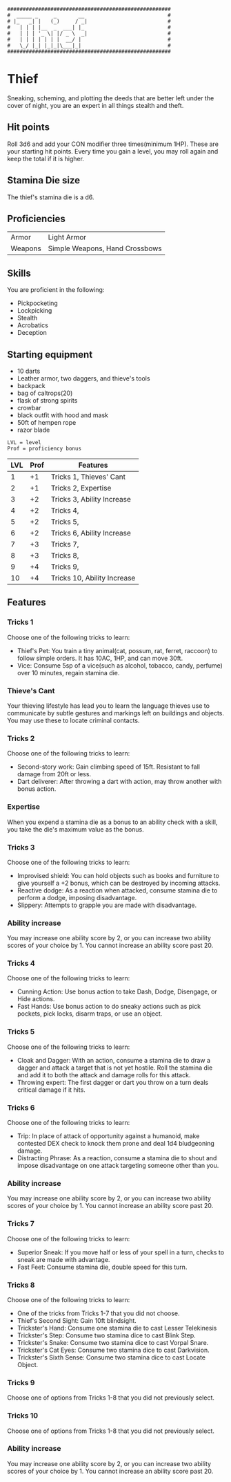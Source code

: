 ```
#####################################################
#  _____ _     _       __                           #
# |_   _| |   (_)     / _|                          #
#   | | | |__  _  ___| |_                           #
#   | | | '_ \| |/ _ \  _|                          #
#   | | | | | | |  __/ |                            #
#   \_/ |_| |_|_|\___|_|                            #
#####################################################                      
```
# Thief
Sneaking, scheming, and plotting the deeds that are better left under the cover of night, you are an expert in all things stealth and theft.

## Hit points
Roll 3d6 and add your CON modifier three times(minimum 1HP). These are your starting hit points. Every time you gain a level, you may roll again and keep the total if it is higher.

## Stamina Die size
The thief's stamina die is a d6.

## Proficiencies

|               |                                |
|:--------------|--------------------------------|
| Armor         | Light Armor                    |
| Weapons       | Simple Weapons, Hand Crossbows |



## Skills
You are proficient in the following:
- Pickpocketing
- Lockpicking
- Stealth
- Acrobatics
- Deception

## Starting equipment
- 10 darts
- Leather armor, two daggers, and thieve's tools
- backpack
- bag of caltrops(20)
- flask of strong spirits
- crowbar
- black outfit with hood and mask
- 50ft of hempen rope
- razor blade

```
LVL = level
Prof = proficiency bonus
```

| LVL |Prof |       Features             |
|:----|-----|----------------------------|
|   1 | +1  | Tricks 1, Thieves' Cant    |
|   2 | +1  | Tricks 2, Expertise        |
|   3 | +2  | Tricks 3, Ability Increase |
|   4 | +2  | Tricks 4,                  |
|   5 | +2  | Tricks 5,                  |
|   6 | +2  | Tricks 6, Ability Increase |
|   7 | +3  | Tricks 7,                  |
|   8 | +3  | Tricks 8,                  |
|   9 | +4  | Tricks 9,                  |
|  10 | +4  | Tricks 10, Ability Increase|


## Features

### Tricks 1
Choose one of the following tricks to learn:
- Thief's Pet: You train a tiny animal(cat, possum, rat, ferret, raccoon) to follow simple orders. It has 10AC, 1HP, and can move 30ft. 
- Vice: Consume 5sp of a vice(such as alcohol, tobacco, candy, perfume) over 10 minutes, regain stamina die.

### Thieve's Cant
Your thieving lifestyle has lead you to learn the language thieves use to communicate by subtle gestures and markings left on buildings and objects. You may use these to locate criminal contacts.

### Tricks 2
Choose one of the following tricks to learn:
- Second-story work: Gain climbing speed of 15ft. Resistant to fall damage from 20ft or less.
- Dart deliverer: After throwing a dart with action, may throw another with bonus action.

### Expertise
When you expend a stamina die as a bonus to an ability check with a skill, you take the die's maximum value as the bonus.

### Tricks 3
Choose one of the following tricks to learn:
- Improvised shield: You can hold objects such as books and furniture to give yourself a +2 bonus, which can be destroyed by incoming attacks.
- Reactive dodge: As a reaction when attacked, consume stamina die to perform a dodge, imposing disadvantage.
- Slippery: Attempts to grapple you are made with disadvantage.

### Ability increase
You may increase one ability score by 2, or you can increase two ability scores of your choice by 1. You cannot increase an ability score past 20.

### Tricks 4
Choose one of the following tricks to learn:
- Cunning Action: Use bonus action to take Dash, Dodge, Disengage, or Hide actions.
- Fast Hands: Use bonus action to do sneaky actions such as pick pockets, pick locks, disarm traps, or use an object.

### Tricks 5
Choose one of the following tricks to learn:
- Cloak and Dagger: With an action, consume a stamina die to draw a dagger and attack a target that is not yet hostile. Roll the stamina die and add it to both the attack and damage rolls for this attack.
- Throwing expert: The first dagger or dart you throw on a turn deals critical damage if it hits.

### Tricks 6
Choose one of the following tricks to learn:
- Trip: In place of attack of opportunity against a humanoid, make contested DEX check to knock them prone and deal 1d4 bludgeoning damage.
- Distracting Phrase: As a reaction, consume a stamina die to shout and impose disadvantage on one attack targeting someone other than you.

### Ability increase
You may increase one ability score by 2, or you can increase two ability scores of your choice by 1. You cannot increase an ability score past 20.

### Tricks 7
Choose one of the following tricks to learn:
- Superior Sneak: If you move half or less of your spell in a turn, checks to sneak are made with advantage.
- Fast Feet: Consume stamina die, double speed for this turn.

### Tricks 8
Choose one of the following tricks to learn:
- One of the tricks from Tricks 1-7 that you did not choose.
- Thief's Second Sight: Gain 10ft blindsight.
- Trickster's Hand: Consume one stamina die to cast Lesser Telekinesis
- Trickster's Step: Consume two stamina dice to cast Blink Step.
- Trickster's Snake: Consume two stamina dice to cast Vorpal Snare.
- Trickster's Cat Eyes: Consume two stamina dice to cast Darkvision.
- Trickster's Sixth Sense: Consume two stamina dice to cast Locate Object.

### Tricks 9
Choose one of options from Tricks 1-8 that you did not previously select.

### Tricks 10
Choose one of options from Tricks 1-8 that you did not previously select.

### Ability increase
You may increase one ability score by 2, or you can increase two ability scores of your choice by 1. You cannot increase an ability score past 20.